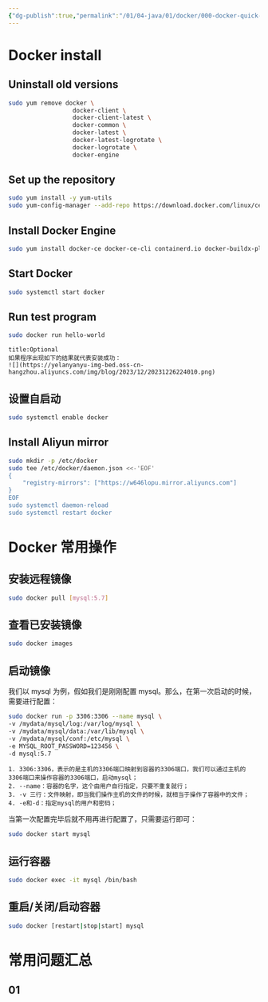 ```yaml
---
{"dg-publish":true,"permalink":"/01/04-java/01/docker/000-docker-quick-start/","tags":["blog","#docker","gardenEntry"]}
---
```


# Docker install
## Uninstall old versions
```bash
sudo yum remove docker \
                  docker-client \
                  docker-client-latest \
                  docker-common \
                  docker-latest \
                  docker-latest-logrotate \
                  docker-logrotate \
                  docker-engine
```
## Set up the repository
```bash
sudo yum install -y yum-utils
sudo yum-config-manager --add-repo https://download.docker.com/linux/centos/docker-ce.repo
```
## Install Docker Engine
```bash
sudo yum install docker-ce docker-ce-cli containerd.io docker-buildx-plugin docker-compose-plugin
```
## Start Docker
```bash
sudo systemctl start docker
```
## Run test program
```bash
sudo docker run hello-world
```
```ad-note
title:Optional
如果程序出现如下的结果就代表安装成功：
![](https://yelanyanyu-img-bed.oss-cn-hangzhou.aliyuncs.com/img/blog/2023/12/20231226224010.png)
```
## 设置自启动
```bash
sudo systemctl enable docker
```
## Install Aliyun mirror
```bash
sudo mkdir -p /etc/docker 
sudo tee /etc/docker/daemon.json <<-'EOF' 
{ 
	"registry-mirrors": ["https://w646lopu.mirror.aliyuncs.com"] 
} 
EOF 
sudo systemctl daemon-reload 
sudo systemctl restart docker
```

# Docker 常用操作
## 安装远程镜像
```bash
sudo docker pull [mysql:5.7]
```

## 查看已安装镜像
```bash
sudo docker images
```

## 启动镜像
我们以 mysql 为例，假如我们是刚刚配置 mysql。那么，在第一次启动的时候，需要进行配置：
```bash
sudo docker run -p 3306:3306 --name mysql \
-v /mydata/mysql/log:/var/log/mysql \
-v /mydata/mysql/data:/var/lib/mysql \
-v /mydata/mysql/conf:/etc/mysql \
-e MYSQL_ROOT_PASSWORD=123456 \
-d mysql:5.7
```

```ad-note
1. 3306:3306，表示的是主机的3306端口映射到容器的3306端口，我们可以通过主机的3306端口来操作容器的3306端口，启动mysql；
2. --name：容器的名字，这个由用户自行指定，只要不重复就行；
3. -v 三行：文件映射，即当我们操作主机的文件的时候，就相当于操作了容器中的文件；
4. -e和-d：指定mysql的用户和密码；
```

当第一次配置完毕后就不用再进行配置了，只需要运行即可：
```bash
sudo docker start mysql
```

## 运行容器
```bash
sudo docker exec -it mysql /bin/bash
```

## 重启/关闭/启动容器
```bash
sudo docker [restart|stop|start] mysql
```

# 常用问题汇总
## 01
